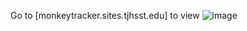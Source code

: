 Go to [monkeytracker.sites.tjhsst.edu] to view
![image](https://github.com/user-attachments/assets/9d366103-a353-4b0f-a939-0d4593c51ae9)
